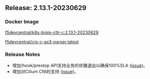 
## Release: **2.13.1-20230629**

### Docker Image

[f5devcentral/k8s-bigip-ctlr-c:2.13.1-20230629](https://hub.docker.com/r/f5devcentral/k8s-bigip-ctlr-c)

[f5devcentral/cis-c-as3-parser:latest](https://hub.docker.com/r/f5devcentral/cis-c-as3-parser)

### Release Notes

* 增加/hook/prestop API支持业务的优雅退出以确保100%SLA ([issue](https://github.com/f5se/cis-c-docs/issues/57))。
* 增加对Cilium CNI的支持 ([issue](https://github.com/f5se/cis-c-docs/issues/56))。


